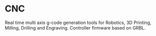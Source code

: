 # CNC
Real time multi axis g-code generation tools for Robotics, 3D Printing, Milling, Drilling and Engraving.
Controller firmware based on GRBL.